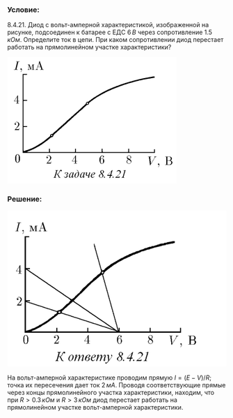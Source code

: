 ###  Условие: 

$8.4.21.$ Диод с вольт-амперной характеристикой, изображенной на рисунке, подсоединен к батарее с ЕДС $6 \,В$ через сопротивление $1.5 \,кОм$. Определите ток в цепи. При каком сопротивлении диод перестает работать на прямолинейном участке характеристики? 

![|390x290, 67%](../../img/8.4.21/statement.png) 

###  Решение: 

![|768x544, 67%](../../img/8.4.21/ans2.png) 

На вольт-амперной характеристике проводим прямую $I = (E − V )/R;$ точка их пересечения дает ток $2 \,мА$. Проводя соответствующие прямые через концы прямолинейного участка характеристики, находим, что при $R > 0.3 \,кОм$ и $R > 3 \,кОм$ диод перестает работать на прямолинейном участке вольт-амперной характеристики. 
